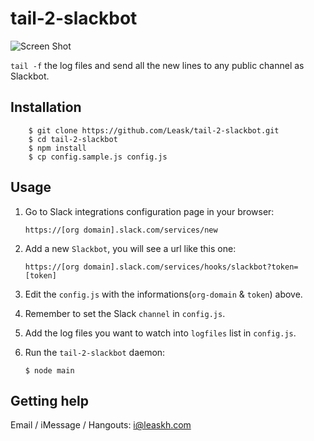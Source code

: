 # tail-2-slackbot

![Screen Shot](https://raw.githubusercontent.com/Leask/tail-2-slackbot/master/images/demo.png)

`tail -f` the log files and send all the new lines to any public channel as Slackbot.

## Installation

	    $ git clone https://github.com/Leask/tail-2-slackbot.git
	    $ cd tail-2-slackbot
	    $ npm install
	    $ cp config.sample.js config.js

## Usage

1. Go to Slack integrations configuration page in your browser:

	`https://[org domain].slack.com/services/new`

1. Add a new `Slackbot`, you will see a url like this one:

    `https://[org domain].slack.com/services/hooks/slackbot?token=[token]`

1. Edit the `config.js` with the informations(`org-domain` & `token`) above.
1. Remember to set the Slack `channel` in `config.js`.
1. Add the log files you want to watch into `logfiles` list in `config.js`.
1. Run the `tail-2-slackbot` daemon:

	`$ node main`
	
## Getting help

Email / iMessage / Hangouts: i@leaskh.com
